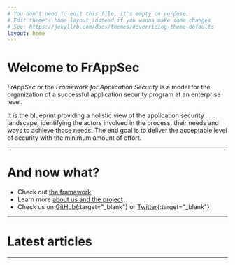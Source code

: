 ```yaml
---
# You don't need to edit this file, it's empty on purpose.
# Edit theme's home layout instead if you wanna make some changes
# See: https://jekyllrb.com/docs/themes/#overriding-theme-defaults
layout: home
---
```


# Welcome to FrAppSec

_FrAppSec_ or the _Framework for Application Security_ is a model for the organization of a successful application security program at an enterprise level.

It is the blueprint providing a holistic view of the application security landscape, identifying the actors involved in the process, their needs and ways to achieve those needs. The end goal is to deliver the acceptable level of security with the minimum amount of effort.

___

# And now what?

- Check out [the framework](/FrAppSec/)
- Learn more [about us and the project](/about/)
- Check us on [GitHub](https://github.com/frappsec){:target="_blank"} or [Twitter](https://twitter.com/FrAppSec){:target="_blank"}

___

# Latest articles

___
